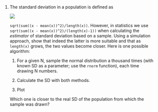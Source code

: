 
 1. The standard deviation in a population is defined as 

    <img src="https://render.githubusercontent.com/render/math?math=e^{i \pi} = -1">

    
    `sqrt(sum((x - mean(x))^2)/length(x))`. However, in statistics we use 
    `sqrt(sum((x - mean(x))^2)/(length(x)-1))` when calculating the
    *estimator* of standard deviation based on a sample. Using a simulation
    approach, show that indeed the latter is more suitable and that as
    `length(x)` grows, the two values become closer. Here is one possible algorithm:
    
     1. For a given N, sample the normal distribution a thousand times (with known SD as a
        parameter; use the `rnorm` function), each time drawing N numbers.
        
     2. Calculate the SD with both methods. 

     2. Plot 
    
     Which one is closer to the real SD of the population
    from which the sample was drawn?
